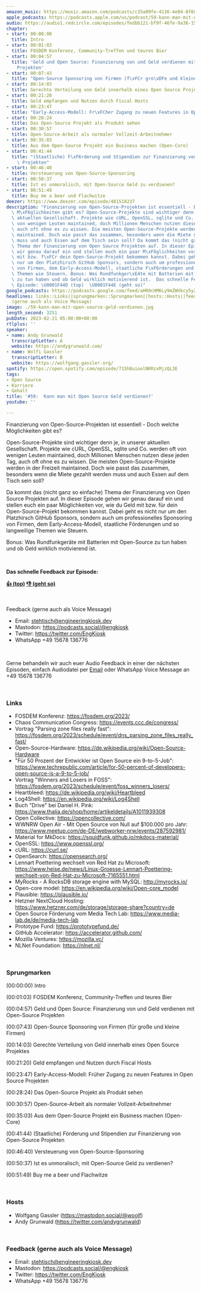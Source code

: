 ```yaml
---
amazon_music: https://music.amazon.com/podcasts/c35a09fe-4116-4e04-8f68-77d61b112e46/episodes/b763ca60-3dc6-4848-99de-2f887f5863ea/engineering-kiosk-59-kann-man-mit-open-source-geld-verdienen
apple_podcasts: https://podcasts.apple.com/us/podcast/59-kann-man-mit-open-source-geld-verdienen/id1603082924?i=1000600724657&uo=4
audio: https://audio1.redcircle.com/episodes/fedbb121-bf9f-46fe-9a36-15bac3ae52be/stream.mp3
chapter:
- start: 00:00:00
  title: Intro
- start: 00:01:03
  title: FOSDEM Konferenz, Community-Treffen und teures Bier
- start: 00:04:57
  title: 'Geld und Open Source: Finanzierung von und Geld verdienen mit Open-Source
    Projekten'
- start: 00:07:43
  title: "Open-Source Sponsoring von Firmen (f\xFCr gro\xDFe und kleine Firmen)"
- start: 00:14:03
  title: Gerechte Verteilung von Geld innerhalb eines Open Source Projektes
- start: 00:21:20
  title: Geld empfangen und Nutzen durch Fiscal Hosts
- start: 00:23:47
  title: "Early-Access-Modell: Fr\xFCher Zugang zu neuen Features in Open Source Projekten"
- start: 00:28:24
  title: Das Open-Source Projekt als Produkt sehen
- start: 00:30:57
  title: Open-Source-Arbeit als normaler Vollzeit-Arbeitnehmer
- start: 00:35:03
  title: Aus dem Open-Source Projekt ein Business machen (Open-Core)
- start: 00:41:44
  title: "(Staatliche) F\xF6rderung und Stipendien zur Finanzierung von Open-Source\
    \ Projekten"
- start: 00:46:40
  title: Versteuerung von Open-Source-Sponsoring
- start: 00:50:37
  title: Ist es unmoralisch, mit Open-Source Geld zu verdienen?
- start: 00:51:49
  title: Buy me a beer und Flachwitze
deezer: https://www.deezer.com/episode/481518237
description: "Finanzierung von Open-Source-Projekten ist essentiell - Doch welche\
  \ M\xF6glichkeiten gibt es? Open-Source-Projekte sind wichtiger denn je, in unserer\
  \ aktuellen Gesellschaft. Projekte wie cURL, OpenSSL, sqlite und Co. werden oft\
  \ von wenigen Leuten maintained, doch Millionen Menschen nutzen diese jeden Tag,\
  \ auch oft ohne es zu wissen. Die meisten Open-Source-Projekte werden in der Freizeit\
  \ maintained. Doch wie passt das zusammen, besonders wenn die Miete gezahlt werden\
  \ muss und auch Essen auf dem Tisch sein soll? Da kommt das (nicht ganz so einfache)\
  \ Thema der Finanzierung von Open Source Projekten auf. In dieser Episode gehen\
  \ wir genau darauf ein und stellen euch ein paar M\xF6glichkeiten vor, wie du Geld\
  \ mit bzw. f\xFCr dein Open-Source-Projekt bekommen kannst. Dabei geht es nicht\
  \ nur um den Platzhirsch GitHub Sponsors, sondern auch um professionelles Sponsoring\
  \ von Firmen, dem Early-Access-Modell, staatliche F\xF6rderungen und so langweilige\
  \ Themen wie Steuern. Bonus: Was Rundfunkger\xE4te mit Batterien mit Open-Source\
  \ zu tun haben und ob Geld wirklich motivierend ist.  Das schnelle Feedback zur\
  \ Episode: \U0001F44D (top)  \U0001F44E (geht so)"
google_podcasts: https://podcasts.google.com/feed/aHR0cHM6Ly9mZWVkcy5yZWRjaXJjbGUuY29tLzBlY2ZkZmQ3LWZkYTEtNGMzZC05NTE1LTQ3NjcyN2Y5ZGY1ZQ/episode/MDU1ZGQ2N2UtOTljMi00OWY3LWIzMzMtOWUxYTY4OWQ3OTAx?sa=X&ved=2ahUKEwj26fDEkqb9AhV2Et4AHeIwASoQkfYCegQIARAF
headlines: links::Links||sprungmarken::Sprungmarken||hosts::Hosts||feedback-gerne-auch-als-voice-message::Feedback
  (gerne auch als Voice Message)
image: ./59-kann-man-mit-open-source-geld-verdienen.jpg
length_second: 3251
pubDate: 2023-02-21 05:00:00+00:00
rtlplus: ''
speaker:
- name: Andy Grunwald
  transcriptLetter: A
  website: https://andygrunwald.com/
- name: Wolfi Gassler
  transcriptLetter: B
  website: https://wolfgang.gassler.org/
spotify: https://open.spotify.com/episode/715h8uioolNKRzxMjzQL3E
tags:
- Open Source
- Karriere
- Gehalt
title: '#59:  Kann man mit Open Source Geld verdienen?'
youtube: ''

---
```

<p>Finanzierung von Open-Source-Projekten ist essentiell - Doch welche Möglichkeiten gibt es?</p><p>Open-Source-Projekte sind wichtiger denn je, in unserer aktuellen Gesellschaft. Projekte wie cURL, OpenSSL, sqlite und Co. werden oft von wenigen Leuten maintained, doch Millionen Menschen nutzen diese jeden Tag, auch oft ohne es zu wissen. Die meisten Open-Source-Projekte werden in der Freizeit maintained. Doch wie passt das zusammen, besonders wenn die Miete gezahlt werden muss und auch Essen auf dem Tisch sein soll?</p><p>Da kommt das (nicht ganz so einfache) Thema der Finanzierung von Open Source Projekten auf. In dieser Episode gehen wir genau darauf ein und stellen euch ein paar Möglichkeiten vor, wie du Geld mit bzw. für dein Open-Source-Projekt bekommen kannst. Dabei geht es nicht nur um den Platzhirsch GitHub Sponsors, sondern auch um professionelles Sponsoring von Firmen, dem Early-Access-Modell, staatliche Förderungen und so langweilige Themen wie Steuern.</p><p>Bonus: Was Rundfunkgeräte mit Batterien mit Open-Source zu tun haben und ob Geld wirklich motivierend ist.</p><p><br></p><p><strong>Das schnelle Feedback zur Episode:</strong></p><p><a href="https://api.openpodcast.dev/feedback/59/upvote" rel="nofollow"><strong>👍 (top)</strong></a><strong>  </strong><a href="https://api.openpodcast.dev/feedback/59/downvote" rel="nofollow"><strong>👎 (geht so)</strong></a></p><p><br></p><p>Feedback (gerne auch als Voice Message)</p><ul><li>Email: <a href="mailto:stehtisch@engineeringkiosk.dev" rel="nofollow">stehtisch@engineeringkiosk.dev</a></li><li>Mastodon: <a href="https://podcasts.social/@engkiosk" rel="nofollow">https://podcasts.social/@engkiosk</a></li><li>Twitter: <a href="https://twitter.com/EngKiosk" rel="nofollow">https://twitter.com/EngKiosk</a></li><li>WhatsApp +49 15678 136776</li></ul><p><br></p><p>Gerne behandeln wir auch euer Audio Feedback in einer der nächsten Episoden, einfach Audiodatei per <a href="https://engineeringkiosk.dev/kontakt/">Email</a> oder WhatsApp Voice Message an +49 15678 136776</p><p><br></p><h3 id="links">Links</h3><ul><li>FOSDEM Konferenz: <a href="https://fosdem.org/2023/" rel="nofollow">https://fosdem.org/2023/</a></li><li>Chaos Communication Congress: <a href="https://events.ccc.de/congress/" rel="nofollow">https://events.ccc.de/congress/</a></li><li>Vortrag &#34;Parsing zone files really fast&#34;: <a href="https://fosdem.org/2023/schedule/event/dns_parsing_zone_files_really_fast/" rel="nofollow">https://fosdem.org/2023/schedule/event/dns_parsing_zone_files_really_fast/</a></li><li>Open-Source-Hardware: <a href="https://de.wikipedia.org/wiki/Open-Source-Hardware" rel="nofollow">https://de.wikipedia.org/wiki/Open-Source-Hardware</a></li><li>&#34;Für 50 Prozent der Entwickler ist Open Source ein 9-to-5-Job&#34;: <a href="https://www.techrepublic.com/article/for-50-percent-of-developers-open-source-is-a-9-to-5-job/" rel="nofollow">https://www.techrepublic.com/article/for-50-percent-of-developers-open-source-is-a-9-to-5-job/</a> </li><li>Vortrag &#34;Winners and Losers in FOSS&#34;: <a href="https://fosdem.org/2023/schedule/event/foss_winners_losers/" rel="nofollow">https://fosdem.org/2023/schedule/event/foss_winners_losers/</a></li><li>Heartbleed: <a href="https://de.wikipedia.org/wiki/Heartbleed" rel="nofollow">https://de.wikipedia.org/wiki/Heartbleed</a></li><li>Log4Shell: <a href="https://en.wikipedia.org/wiki/Log4Shell" rel="nofollow">https://en.wikipedia.org/wiki/Log4Shell</a></li><li>Buch &#34;Drive&#34; bei Daniel H. Pink: <a href="https://www.thalia.de/shop/home/artikeldetails/A1011939308" rel="nofollow">https://www.thalia.de/shop/home/artikeldetails/A1011939308</a></li><li>Open Collective: <a href="https://opencollective.com/" rel="nofollow">https://opencollective.com/</a></li><li>WWNRW Open Air - Mit Open Source von Null auf $100.000 pro Jahr: <a href="https://www.meetup.com/de-DE/webworker-nrw/events/287592981/" rel="nofollow">https://www.meetup.com/de-DE/webworker-nrw/events/287592981/</a></li><li>Material for MkDocs: <a href="https://squidfunk.github.io/mkdocs-material/" rel="nofollow">https://squidfunk.github.io/mkdocs-material/</a></li><li>OpenSSL: <a href="https://www.openssl.org/" rel="nofollow">https://www.openssl.org/</a></li><li>cURL: <a href="https://curl.se/" rel="nofollow">https://curl.se/</a></li><li>OpenSearch: <a href="https://opensearch.org/" rel="nofollow">https://opensearch.org/</a></li><li>Lennart Poettering wechselt von Red Hat zu Microsoft: <a href="https://www.heise.de/news/Linux-Groesse-Lennart-Poettering-wechselt-von-Red-Hat-zu-Microsoft-7165551.html" rel="nofollow">https://www.heise.de/news/Linux-Groesse-Lennart-Poettering-wechselt-von-Red-Hat-zu-Microsoft-7165551.html</a></li><li>MyRocks - A RocksDB storage engine with MySQL: <a href="http://myrocks.io/" rel="nofollow">http://myrocks.io/</a></li><li>Open-core model: <a href="https://en.wikipedia.org/wiki/Open-core_model" rel="nofollow">https://en.wikipedia.org/wiki/Open-core_model</a></li><li>Plausible: <a href="https://plausible.io/" rel="nofollow">https://plausible.io/</a></li><li>Hetzner NextCloud Hosting: <a href="https://www.hetzner.com/de/storage/storage-share?country=de" rel="nofollow">https://www.hetzner.com/de/storage/storage-share?country=de</a></li><li>Open Source Förderung vom Media Tech Lab: <a href="https://www.media-lab.de/de/media-tech-lab" rel="nofollow">https://www.media-lab.de/de/media-tech-lab</a></li><li>Prototype Fund: <a href="https://prototypefund.de/" rel="nofollow">https://prototypefund.de/</a></li><li>GitHub Accelerator: <a href="https://accelerator.github.com/" rel="nofollow">https://accelerator.github.com/</a></li><li>Mozilla Ventures: <a href="https://mozilla.vc/" rel="nofollow">https://mozilla.vc/</a></li><li>NLNet Foundation: <a href="https://nlnet.nl/" rel="nofollow">https://nlnet.nl/</a></li></ul><p><br></p><h3 id="sprungmarken">Sprungmarken</h3><p>(00:00:00) Intro</p><p>(00:01:03) FOSDEM Konferenz, Community-Treffen und teures Bier</p><p>(00:04:57) Geld und Open Source: Finanzierung von und Geld verdienen mit Open-Source Projekten</p><p>(00:07:43) Open-Source Sponsoring von Firmen (für große und kleine Firmen)</p><p>(00:14:03) Gerechte Verteilung von Geld innerhalb eines Open Source Projektes</p><p>(00:21:20) Geld empfangen und Nutzen durch Fiscal Hosts</p><p>(00:23:47) Early-Access-Modell: Früher Zugang zu neuen Features in Open Source Projekten</p><p>(00:28:24) Das Open-Source Projekt als Produkt sehen</p><p>(00:30:57) Open-Source-Arbeit als normaler Vollzeit-Arbeitnehmer</p><p>(00:35:03) Aus dem Open-Source Projekt ein Business machen (Open-Core)</p><p>(00:41:44) (Staatliche) Förderung und Stipendien zur Finanzierung von Open-Source Projekten</p><p>(00:46:40) Versteuerung von Open-Source-Sponsoring</p><p>(00:50:37) Ist es unmoralisch, mit Open-Source Geld zu verdienen?</p><p>(00:51:49) Buy me a beer und Flachwitze</p><p><br></p><h3 id="hosts">Hosts</h3><ul><li>Wolfgang Gassler (<a href="https://mastodon.social/@woolf" rel="nofollow">https://mastodon.social/@woolf</a>)</li><li>Andy Grunwald (<a href="https://twitter.com/andygrunwald" rel="nofollow">https://twitter.com/andygrunwald</a>)</li></ul><p><br></p><h3 id="feedback-gerne-auch-als-voice-message">Feedback (gerne auch als Voice Message)</h3><ul><li>Email: <a href="mailto:stehtisch@engineeringkiosk.dev" rel="nofollow">stehtisch@engineeringkiosk.dev</a></li><li>Mastodon: <a href="https://podcasts.social/@engkiosk" rel="nofollow">https://podcasts.social/@engkiosk</a></li><li>Twitter: <a href="https://twitter.com/EngKiosk" rel="nofollow">https://twitter.com/EngKiosk</a></li><li>WhatsApp +49 15678 136776</li></ul>